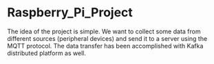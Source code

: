 # Raspberry_Pi_Project

The idea of the project is simple. We want to collect some data from different sources (peripheral devices) and send it to a server using the MQTT protocol. The data transfer has been accomplished with Kafka distributed platform as well.
